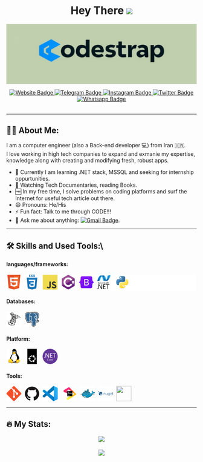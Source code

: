 <div id="header"  align="center">
<div >
  <h1>
    Hey There   <img src="https://media.giphy.com/media/hvRJCLFzcasrR4ia7z/giphy.gif" width="30px"/>
  </h1>
</div>

<img src="Assets/codestrap-2.jpg" align="center" />  <br/>

<div id="badges">
 
  <a href="https://www.codestrap.ir">
    <img src="https://img.shields.io/badge/Website-green?style=for-the-badge&logo=website&logoColor=black" alt="Website Badge"/> 
  </a>
  
  <a href="https://www.t.me/codestrap">
    <img src="https://img.shields.io/badge/Telegram-white?style=for-the-badge&logo=telegram&logoColor=blue" alt="Telegram Badge"/>
  </a>
  <a href="https://instagram.com/codestrap_abl?igshid=MzNlNGNkZWQ4Mg==
">
    <img src="https://img.shields.io/badge/Instagram-white?style=for-the-badge&logo=instagram&logoColor=red" alt="Instagram Badge"/>
  </a>
  <a href="mailto:abolfazl.comm12@gmail.com">
    <img src="https://img.shields.io/badge/Gmail-white?style=for-the-badge&logo=Gmail&logoColor=red" alt="Twitter Badge"/>
  </a>
  <a href="https://wa.me/qr/KDMROH3TBODPD1
">
    <img src="https://img.shields.io/badge/Whatsapp-black?style=for-the-badge&logo=whatsapp&logoColor=green" alt="Whatsapp Badge"/>
  </a>
</div>
<img src="https://komarev.com/ghpvc/?username=codestrap97a&style=for-the-badge&color=blueviolet" alt=""/>
</div>

---

## 👨‍💻 About Me:  

I am a computer engineer (also a Back-end developer 💻) from Iran 🇮🇷.<br />I love working in high tech companies to expand and exmanie my expertise, knowledge along with creating and modifying fresh, robust apps. 

- 🔭 Currently I am learning .NET stack, MSSQL and seeking for internship oppurtunities.
- 🌱 Watching Tech Documentaries, reading Books.
- 🆓 In my free time, I solve problems on coding platforms and surf the Internet for useful tech article out there.
- 😄 Pronouns: He/His
- ⚡ Fun fact: Talk to me through CODE!!!
- 💬 Ask me about anything:  [![Gmail Badge](https://img.shields.io/badge/Gmail-white?style=flat-square&logo=Gmail&logoColor=red)](mailto:abolfazl.comm12@gmail.com).

---
## 🛠️ Skills and Used Tools:\
####  languages/frameworks:  
<div style="display:flexbox; jusify-content:between; background-color:white;">
  <img src="https://github.com/devicons/devicon/blob/master/icons/html5/html5-original.svg" title="HTML5" alt="HTML" width="40" height="40"/>&nbsp;
<img src="https://github.com/devicons/devicon/blob/master/icons/css3/css3-plain-wordmark.svg"  title="CSS3" alt="CSS" width="40" height="40"/>&nbsp;
<img src="https://github.com/devicons/devicon/blob/master/icons/javascript/javascript-original.svg" title="JavaScript" alt="JavaScript" width="40" height="40"/>&nbsp;
<img src="https://github.com/devicons/devicon/blob/1119b9f84c0290e0f0b38982099a2bd027a48bf1/icons/csharp/csharp-original.svg"     width="40" height="40"  />&nbsp;
<img src="https://github.com/devicons/devicon/blob/1119b9f84c0290e0f0b38982099a2bd027a48bf1/icons/bootstrap/bootstrap-original.svg"  width="40" height="40" />&nbsp;
<img src="https://github.com/devicons/devicon/blob/1119b9f84c0290e0f0b38982099a2bd027a48bf1/icons/dot-net/dot-net-original-wordmark.svg" width="40" height="40" />&nbsp;
<img src="https://github.com/devicons/devicon/blob/1119b9f84c0290e0f0b38982099a2bd027a48bf1/icons/python/python-original.svg" width="40" height="40" />&nbsp;
</div>


#### Databases:
<img src="https://github.com/devicons/devicon/blob/1119b9f84c0290e0f0b38982099a2bd027a48bf1/icons/microsoftsqlserver/microsoftsqlserver-plain.svg" width="40" height="40" />&nbsp;
<img src="https://github.com/devicons/devicon/blob/1119b9f84c0290e0f0b38982099a2bd027a48bf1/icons/postgresql/postgresql-original.svg" width="40" height="40" /> &nbsp;

#### Platform:
<img src="https://github.com/devicons/devicon/blob/1119b9f84c0290e0f0b38982099a2bd027a48bf1/icons/linux/linux-original.svg" width="40" height="40" />&nbsp;
<img src="https://github.com/devicons/devicon/blob/1119b9f84c0290e0f0b38982099a2bd027a48bf1/icons/ubuntu/ubuntu-plain.svg" width="40" height="40" />&nbsp;
<img src="https://github.com/devicons/devicon/blob/1119b9f84c0290e0f0b38982099a2bd027a48bf1/icons/dotnetcore/dotnetcore-original.svg" width="40" height="40" />&nbsp;

#### Tools:
<img src="https://github.com/devicons/devicon/blob/1119b9f84c0290e0f0b38982099a2bd027a48bf1/icons/git/git-original.svg" width="40" height="40" />&nbsp;
<img src="https://github.com/devicons/devicon/blob/1119b9f84c0290e0f0b38982099a2bd027a48bf1/icons/github/github-original.svg" width="40" height="40" />&nbsp;
<img src="https://github.com/devicons/devicon/blob/1119b9f84c0290e0f0b38982099a2bd027a48bf1/icons/vscode/vscode-original.svg" width="40" height="40" /> &nbsp;
<img src="https://github.com/devicons/devicon/blob/1119b9f84c0290e0f0b38982099a2bd027a48bf1/icons/jetbrains/jetbrains-original.svg" width="40" height="40" />&nbsp;
<img src="https://github.com/devicons/devicon/blob/1119b9f84c0290e0f0b38982099a2bd027a48bf1/icons/docker/docker-original.svg" width="40" height="40" />&nbsp;
<img src="https://github.com/devicons/devicon/blob/1119b9f84c0290e0f0b38982099a2bd027a48bf1/icons/nuget/nuget-original-wordmark.svg" width="40" height="40" />&nbsp;
<img src="https://icon-library.com/images/postman-icon/postman-icon-6.jpg" width="40" height="40" />

---

## 🔥 My Stats:
<div id="stats" align="center">
  <a href="https://github.com/anuraghazra/github-readme-stats" style="margin:20px;">
  <img  align="center" src="https://github-readme-stats-codestrap97a.vercel.app/api?username=codestrap97a&show_icons=true&theme=github_dark&show=reviews,discussions_started,discussions_answered" />
</a>
  <br/>
  <br/>
<a href="https://github.com/anuraghazra/convoychat">
  <img height=200 align="center" src="https://github-readme-stats-codestrap97a.vercel.app/api/top-langs?username=codestrap97a&theme=github_dark&layout=compact&langs_count=8&card_width=320" />
</a>

</div>

